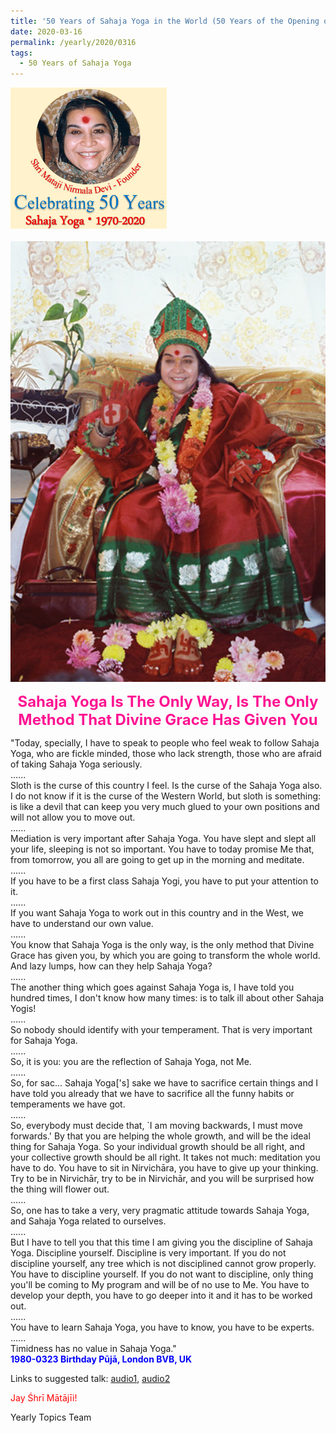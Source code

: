 ```yaml
---
title: '50 Years of Sahaja Yoga in the World (50 Years of the Opening of the Sahasrāra Chakra), Post 10'
date: 2020-03-16
permalink: /yearly/2020/0316
tags:
  - 50 Years of Sahaja Yoga
---
```


<div style="text-align: left"><img src="/images/Celebrating50YearsSahajaYoga.png" width="250" /></div><br>

<div style="text-align: center"><img src="/images/image338.png" /></div>

<p style="color:DeepPink; text-align:center">
<font size="+2"><b>Sahaja Yoga Is The Only Way, Is The Only Method That Divine Grace Has Given You</b><br></font>
</p>

<p>
"Today, specially, I have to speak to people who feel weak to follow Sahaja Yoga, who are fickle minded, those who lack strength, those who are afraid of taking Sahaja Yoga seriously.<br>
......<br> 
Sloth is the curse of this country I feel. Is the curse of the Sahaja Yoga also. I do not know if it is the curse of the Western World, but sloth is something: is like a devil that can keep you very much glued to your own positions and will not allow you to move out.<br>
......<br>
Mediation is very important after Sahaja Yoga. You have slept and slept all your life, sleeping is not so important. You have to today promise Me that, from tomorrow, you all are going to get up in the morning and meditate.<br>
......<br>
If you have to be a first class Sahaja Yogi, you have to put your attention to it.<br>
......<br>
If you want Sahaja Yoga to work out in this country and in the West, we have to understand our own value.<br>
......<br>
You know that Sahaja Yoga is the only way, is the only method that Divine Grace has given you, by which you are going to transform the whole world. And lazy lumps, how can they help Sahaja Yoga?<br>
......<br>
The another thing which goes against Sahaja Yoga is, I have told you hundred times, I don't know how many times: is to talk ill about other Sahaja Yogis!<br>
......<br>
So nobody should identify with your temperament. That is very important for Sahaja Yoga.<br>
......<br>
So, it is you: you are the reflection of Sahaja Yoga, not Me.<br>
......<br>
So, for sac... Sahaja Yoga['s] sake we have to sacrifice certain things and I have told you already that we have to sacrifice all the funny habits or temperaments we have got.<br>
......<br>
So, everybody must decide that, `I am moving backwards, I must move forwards.' By that you are helping the whole growth, and will be the ideal thing for Sahaja Yoga. So your individual growth should be all right, and your collective growth should be all right. It takes not much: meditation you have to do. You have to sit in Nirvichāra, you have to give up your thinking. Try to be in Nirvichār, try to be in Nirvichār, and you will be surprised how the thing will flower out.<br>
......<br>
So, one has to take a very, very pragmatic attitude towards Sahaja Yoga, and Sahaja Yoga related to ourselves.<br>
......<br>
But I have to tell you that this time I am giving you the discipline of Sahaja Yoga. Discipline yourself. Discipline is very important. If you do not discipline yourself, any tree which is not disciplined cannot grow properly. You have to discipline yourself. If you do not want to discipline, only thing you'll be coming to My program and will be of no use to Me. You have to develop your depth, you have to go deeper into it and it has to be worked out.<br>
......<br>
You have to learn Sahaja Yoga, you have to know, you have to be experts.<br>
......<br>
Timidness has no value in Sahaja Yoga."<br>
<font color="blue"><b>1980-0323 Birthday Pūjā, London BVB, UK</b></font><br>
</p>

Links to suggested talk: <a href="https://soundcloud.com/nirmala-vidya-portal/1980-0323-1-birthday_puja-1"> audio1</a>, <a href="https://soundcloud.com/nirmala-vidya-portal/19800323-birthday-puja-1"> audio2</a><br>

<p style="color:red;">Jay Śhrī Mātājīi!<br></p>

Yearly Topics Team